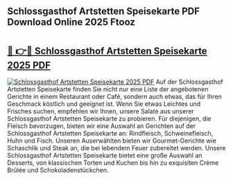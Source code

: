 ## Schlossgasthof Artstetten Speisekarte PDF Download Online 2025 Ftooz

# <h2><a href="http://gc7gszx.nevu.top/?p=Schlossgasthof+Artstetten+Speisekarte">🔗 👉🔴 Schlossgasthof Artstetten Speisekarte 2025 PDF</a></h2>

[![Schlossgasthof Artstetten Speisekarte 2025 PDF](https://i.imgur.com/dBaPXMq.png)](http://gc7gszx.nevu.top/?p=Schlossgasthof+Artstetten+Speisekarte)
Auf der Schlossgasthof Artstetten Speisekarte finden Sie nicht nur eine Liste der angebotenen Gerichte in einem Restaurant oder Café, sondern auch etwas, das für Ihren Geschmack köstlich und geeignet ist. Wenn Sie etwas Leichtes und Frisches suchen, empfehlen wir Ihnen, unsere Salate aus unserer Schlossgasthof Artstetten Speisekarte zu probieren. Für diejenigen, die Fleisch bevorzugen, bieten wir eine Auswahl an Gerichten auf der Schlossgasthof Artstetten Speisekarte an: Rindfleisch, Schweinefleisch, Huhn und Fisch. Unseren Auserwählten bieten wir Gourmet-Gerichte wie Schaschlik und Steak an, die bei lebendem Feuer zubereitet werden. Unsere Schlossgasthof Artstetten Speisekarte bietet eine große Auswahl an Desserts, von klassischen Torten und Kuchen bis hin zu exquisiten Crème Brûlée und Schokoladenstückchen.
